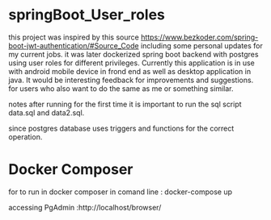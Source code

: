 # springBoot_User_roles
this project was inspired by this source https://www.bezkoder.com/spring-boot-jwt-authentication/#Source_Code
including some personal updates for my current jobs. it was later dockerized
spring boot backend with postgres using user roles for different privileges. 
Currently this application is in use with android mobile device in frond end as well as desktop application in java.
It would be interesting feedback for improvements and suggestions.
for users who also want to do the same as me or something similar.

notes after running for the first time it is important to run the sql script data.sql and data2.sql.

since postgres database uses triggers and functions for the correct operation.

# Docker Composer
for to run in docker composer in comand line :  docker-compose up    

accessing PgAdmin :http://localhost/browser/